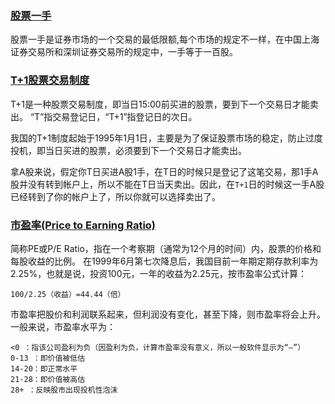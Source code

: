 ### [股票一手](http://baike.baidu.com/item/%E8%82%A1%E7%A5%A8%E4%B8%80%E6%89%8B)
股票一手是证券市场的一个交易的最低限额,每个市场的规定不一样，在中国上海证券交易所和深圳证券交易所的规定中，一手等于一百股。
### [T+1股票交易制度](http://baike.baidu.com/item/T%2B1)
T+1是一种股票交易制度，即当日15:00前买进的股票，要到下一个交易日才能卖出。
“T”指交易登记日，“T+1”指登记日的次日。

我国的T+1制度起始于1995年1月1日，主要是为了保证股票市场的稳定，防止过度投机，即当日买进的股票，必须要到下一个交易日才能卖出。

拿A股来说，假定你T日买进A股1手，在T日的时候只是登记了这笔交易，那1手A股并没有转到帐户上，所以不能在T日当天卖出。因此，在`T+1`日的时候这一手A股已经转到了你的帐户上了，所以你就可以选择卖出了。

### [市盈率(Price to Earning Ratio)](http://baike.baidu.com/item/PE/125)
简称PE或P/E Ratio，指在一个考察期（通常为12个月的时间）内，股票的价格和每股收益的比例。
在1999年6月第七次降息后，我国目前一年期定期存款利率为2.25%，也就是说，投资100元，一年的收益为2.25元，按市盈率公式计算：
```
100/2.25（收益）=44.44（倍）
```
市盈率把股价和利润联系起来，但利润没有变化，甚至下降，则市盈率将会上升。
一般来说，市盈率水平为：
```
<0 ：指该公司盈利为负（因盈利为负，计算市盈率没有意义，所以一般软件显示为“—”）
0-13 ：即价值被低估
14-20：即正常水平
21-28：即价值被高估
28+ ：反映股市出现投机性泡沫
```

